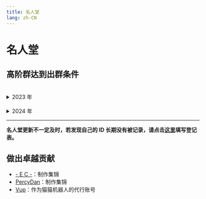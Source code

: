```yaml
---
title: 名人堂
lang: zh-CN
---
```

<!-- markdownlint-disable MD033 MD025 -->

# 名人堂

## 高阶群达到出群条件

<br/>

<details>
<summary> 2023 年</summary>

- [ColdSnowFox](https://osu.ppy.sh/users/19890921) (2023/3/9)
- [-Spring Night-](https://osu.ppy.sh/users/17064371) (2023/3/21)
- [[Lily_White]](https://osu.ppy.sh/users/12749779) (2023/3/24)
- [ShandenOnter](https://osu.ppy.sh/users/13999223) (2023/4/14)
- [ICboom](https://osu.ppy.sh/users/4007552) (2023/5/20)
- [Flamouria](https://osu.ppy.sh/users/13048150) (2023/5/25)
- [[ Sakana ]](https://osu.ppy.sh/users/29825758) (2023/5/25)
- [Stick_Fish](https://osu.ppy.sh/users/13358640) (2023/5/30)
- [ttyuio](https://osu.ppy.sh/users/32679990) (2023/6/1)
- [maduang](https://osu.ppy.sh/users/29081543) (2023/6/8)
- [itsushini](https://osu.ppy.sh/users/17074316) (2023/6/15)
- [Neutron torpedo](https://osu.ppy.sh/users/24657559) (2023/7/?)
- [h i b i k i](https://osu.ppy.sh/users/16604940) (2023/8/22)
- [232333](https://osu.ppy.sh/users/7945343) (2023/8/24)
- [QiCaiLieMaxMox](https://osu.ppy.sh/users/7990368) (2023/9/4)
- [Marisaya](https://osu.ppy.sh/users/13354073) (2023/9/9)
- [Ninyaya](https://osu.ppy.sh/users/13198369) (2023/9/22)
- [Apeuriox](https://osu.ppy.sh/users/11232623) (2023/9/23)
- [nasucase](https://osu.ppy.sh/users/29046592/osu) (2023/9/23)
- [red__pig](https://osu.ppy.sh/users/15603359) (2023/10/2)
- [Sylvester1](https://osu.ppy.sh/users/25454161) (2023/10/13)
- [sion22](https://osu.ppy.sh/users/30137844) (2023/10/21)
- [Kuaikuai27](https://osu.ppy.sh/users/11444694) (2023/11/22)
- [shigure_rino](https://osu.ppy.sh/users/30137844) (2023/12/27)

</details>

<br/>

<details>
<summary> 2024 年</summary>

- [ShandenTeio](https://osu.ppy.sh/users/25776202) (2024/2/?)
- [misaki daisuki](https://osu.ppy.sh/users/29037830) (2024/3/12)
- [Silence_Suzuka_](https://osu.ppy.sh/users/32635915) (2024/3/22)
- [Hekiru](https://osu.ppy.sh/users/16446039) (2024/3/22)
- [FaQxD](https://osu.ppy.sh/users/16834148) (2024/3/22)
- [Youziz](https://osu.ppy.sh/users/2395512) (2024/3/24)
- [RoyMaster](https://osu.ppy.sh/users/28365836) (2024/3/24)
- [nolazysans](https://osu.ppy.sh/users/15114200) (2024/3/24)
- [7White](https://osu.ppy.sh/users/17159216) (2024/3/24)
- [ls00](https://osu.ppy.sh/users/33463475) (2024/3/24)
- [biscuitkey](https://osu.ppy.sh/users/29918427) (2024/3/24)
- [wzr](https://osu.ppy.sh/users/2213247) (2024/3/24)
- [TakinaInoue_](https://osu.ppy.sh/users/14244143) (2024/3/24)
- [My Angel Pouxba](https://osu.ppy.sh/users/3046750) (2024/3/29)
- [-Rosmontis-](https://osu.ppy.sh/users/34323353) (2024/4/3)
- [cloudland](https://osu.ppy.sh/users/33634210) (2024/4/3)

</details>

---

**名人堂更新不一定及时，若发现自己的 ID 长期没有被记录，请点击[**这里**](https://docs.qq.com/form/page/DUnV4TlRPUUNTQ2FO)填写登记表。**

## 做出卓越贡献

- [\- E C \-](https://osu.ppy.sh/users/13552636)：制作集锦
- [PercyDan](https://osu.ppy.sh/users/17268434)：制作集锦
- [Vup](https://osu.ppy.sh/users/19755783)：作为猫猫机器人的代行账号
